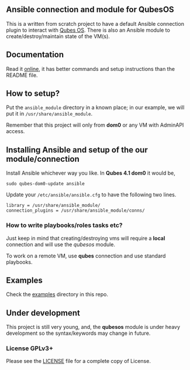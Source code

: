 ## Ansible connection and module for QubesOS

This is a written from scratch project to have a default Ansible connection
plugin to interact with [Qubes OS](https://qubes-os.org). There is also an
Ansible module to create/destroy/maintain state of the VM(s). 

## Documentation

Read it [online](https://qubes-ansible.readthedocs.io/en/latest/), it has
better commands and setup instructions than the README file.


## How to setup?

Put the ``ansible_module`` directory in a known place; in our example,
we will put it in ``/usr/share/ansible_module``.

Remember that this project will only from **dom0** or any VM with AdminAPI
access.



## Installing Ansible and setup of the our module/connection

Install Ansible whichever way you like. In **Qubes 4.1 dom0** it would be,

```
sudo qubes-dom0-update ansible
```



Update your ``/etc/ansible/ansible.cfg`` to have the following two lines.

```
library = /usr/share/ansible_module/
connection_plugins = /usr/share/ansible_module/conns/ 
```

### How to write playbooks/roles tasks etc?


Just keep in mind that creating/destroying vms will require a **local** 
connection and will use the *qubesos* module.

To work on a remote VM, use **qubes** connection and use standard playbooks.


## Examples

Check the [examples](examples/) directory in this repo.

## Under development

This project is still very young, and, the **qubesos** module is under
heavy development so the syntax/keywords may change in future.

### License GPLv3+

Please see the [LICENSE](LICENSE) file for a complete copy of License.


